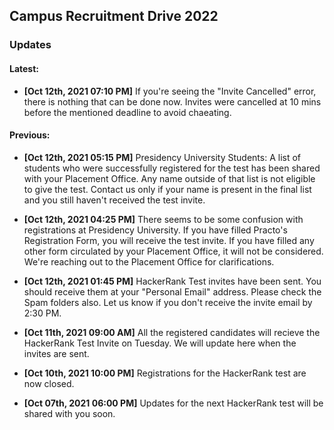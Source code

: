 ## Campus Recruitment Drive 2022
### Updates

#### Latest:

- **\[Oct 12th, 2021 07:10 PM\]** If you're seeing the "Invite Cancelled" error, there is nothing that can be done now. Invites were cancelled at 10 mins before the mentioned deadline to avoid chaeating.

#### Previous:

- **\[Oct 12th, 2021 05:15 PM\]** Presidency University Students: A list of students who were successfully registered for the test has been shared with your Placement Office. Any name outside of that list is not eligible to give the test. Contact us only if your name is present in the final list and you still haven't received the test invite.


- **\[Oct 12th, 2021 04:25 PM\]** There seems to be some confusion with registrations at Presidency University. If you have filled Practo's Registration Form, you will receive the test invite. If you have filled any other form circulated by your Placement Office, it will not be considered.
We're reaching out to the Placement Office for clarifications.

- **\[Oct 12th, 2021 01:45 PM\]** HackerRank Test invites have been sent. You should receive them at your "Personal Email" address. Please check the Spam folders also. Let us know if you don't receive the invite email by 2:30 PM.

- **\[Oct 11th, 2021 09:00 AM\]** All the registered candidates will recieve the HackerRank Test Invite on Tuesday. We will update here when the invites are sent.

- **\[Oct 10th, 2021 10:00 PM\]** Registrations for the HackerRank test are now closed.

- **\[Oct 07th, 2021 06:00 PM\]** Updates for the next HackerRank test will be shared with you soon.

<!-- <iframe width="560" height="315" src="https://www.youtube.com/embed/kIFxQNNx8Zs" title="YouTube video player" frameborder="0" allow="accelerometer; autoplay; clipboard-write; encrypted-media; gyroscope; picture-in-picture" allowfullscreen></iframe> -->

